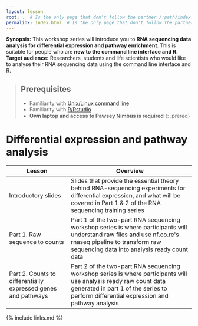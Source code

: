 ```yaml
---
layout: lesson
root: .  # Is the only page that don't follow the partner /:path/index.html
permalink: index.html  # Is the only page that don't follow the partner /:path/index.html
---
```


**Synopsis:** This workshop series will introduce you to __RNA sequencing data analysis for differential expression and pathway enrichment__. This is suitable for people who are __new to the command line interface and R__. 
**Target audience:** Researchers, students and life scientists who would like to analyse their RNA sequencing data using the command line interface and R. 

> ## Prerequisites
> * Familiarity with [Unix/Linux command line](https://datacarpentry.org/shell-genomics/)
> * Familiarity with [R/Rstudio](https://datacarpentry.org/genomics-r-intro/)
> * **Own laptop and access to Pawsey Nimbus is required**
{: .prereq}

# Differential expression and pathway analysis 

| Lesson                                                        | Overview                                                                                                                                                                                                     |
|---------------------------------------------------------------|--------------------------------------------------------------------------------------------------------------------------------------------------------------------------------------------------------------|
| Introductory slides                                           | Slides that provide the essential theory behind RNA-sequencing experiments for differential expression, and what will be covered in Part 1 & 2 of the RNA sequencing training series            |
| Part 1. Raw sequence to counts                        | Part 1 of the two-part RNA sequencing workshop series is where participants will understand raw files and use nf.co.re's rnaseq pipeline to transform raw sequencing data into analysis ready count data     |
| Part 2. Counts to differentially expressed genes and pathways | Part 2 of the two-part RNA sequencing workshop series is where participants will use analysis ready raw count data generated in part 1 of the series to perform differential expression and pathway analysis |


{% include links.md %}

